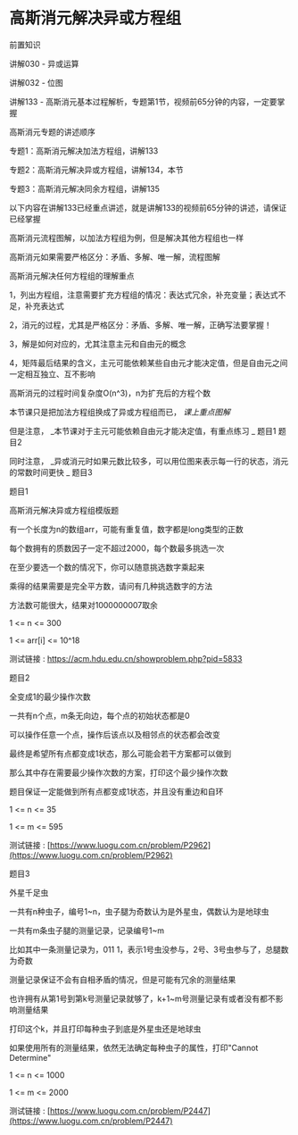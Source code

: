 # 高斯消元解决异或方程组

前置知识

讲解030 - 异或运算

讲解032 - 位图

讲解133 - 高斯消元基本过程解析，专题第1节，视频前65分钟的内容，一定要掌握

高斯消元专题的讲述顺序

专题1：高斯消元解决加法方程组，讲解133

专题2：高斯消元解决异或方程组，讲解134，本节

专题3：高斯消元解决同余方程组，讲解135

以下内容在讲解133已经重点讲述，就是讲解133的视频前65分钟的讲述，请保证已经掌握

高斯消元流程图解，以加法方程组为例，但是解决其他方程组也一样

高斯消元如果需要严格区分：矛盾、多解、唯一解，流程图解

高斯消元解决任何方程组的理解重点

1，列出方程组，注意需要扩充方程组的情况：表达式冗余，补充变量；表达式不足，补充表达式

2，消元的过程，尤其是严格区分：矛盾、多解、唯一解，正确写法要掌握！

3，解是如何对应的，尤其注意主元和自由元的概念

4，矩阵最后结果的含义，主元可能依赖某些自由元才能决定值，但是自由元之间一定相互独立、互不影响

高斯消元的过程时间复杂度O(n^3)，n为扩充后的方程个数

本节课只是把加法方程组换成了异或方程组而已， _课上重点图解_

但是注意， _本节课对于主元可能依赖自由元才能决定值，有重点练习    _ 题目1    题目2

同时注意， _异或消元时如果元数比较多，可以用位图来表示每一行的状态，消元的常数时间更快    _ 题目3

题目1

高斯消元解决异或方程组模版题

有一个长度为n的数组arr，可能有重复值，数字都是long类型的正数

每个数拥有的质数因子一定不超过2000，每个数最多挑选一次

在至少要选一个数的情况下，你可以随意挑选数字乘起来

乘得的结果需要是完全平方数，请问有几种挑选数字的方法

方法数可能很大，结果对1000000007取余

1 <= n <= 300

1 <= arr[i] <= 10^18

测试链接 : https://acm.hdu.edu.cn/showproblem.php?pid=5833

题目2

全变成1的最少操作次数

一共有n个点，m条无向边，每个点的初始状态都是0

可以操作任意一个点，操作后该点以及相邻点的状态都会改变

最终是希望所有点都变成1状态，那么可能会若干方案都可以做到

那么其中存在需要最少操作次数的方案，打印这个最少操作次数

题目保证一定能做到所有点都变成1状态，并且没有重边和自环

1 <= n <= 35

1 <= m <= 595

测试链接 : [https://www.luogu.com.cn/problem/P2962](https://www.luogu.com.cn/problem/P2962)

题目3

外星千足虫

一共有n种虫子，编号1~n，虫子腿为奇数认为是外星虫，偶数认为是地球虫

一共有m条虫子腿的测量记录，记录编号1~m

比如其中一条测量记录为，011 1，表示1号虫没参与，2号、3号虫参与了，总腿数为奇数

测量记录保证不会有自相矛盾的情况，但是可能有冗余的测量结果

也许拥有从第1号到第k号测量记录就够了，k+1~m号测量记录有或者没有都不影响测量结果

打印这个k，并且打印每种虫子到底是外星虫还是地球虫

如果使用所有的测量结果，依然无法确定每种虫子的属性，打印"Cannot Determine"

1 <= n <= 1000

1 <= m <= 2000

测试链接 : [https://www.luogu.com.cn/problem/P2447](https://www.luogu.com.cn/problem/P2447)

